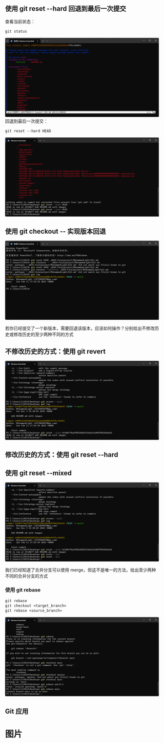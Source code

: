 ## 使用 git reset --hard 回退到最后一次提交

查看当前状态：

    git status
![Image 1](Images%20of%20Git/git1.png) 
回退到最后一次提交：

    git reset --hard HEAD
![Image 3](Images%20of%20Git/git3.png) 
## 使用 git checkout -- 实现版本回退
![Image 2](Images%20of%20Git/git2.png)     

若你已经提交了一个新版本，需要回退该版本，应该如何操作？分别给出不修改历史或修改历史的至少两种不同的方式
## 不修改历史的方式：使用 git revert
![Image 4](Images%20of%20Git/git4.png) 
## 修改历史的方式：使用 git reset --hard

## 使用 git reset --mixed
![Image 5](Images%20of%20Git/git5.png) 


我们已经知道了合并分支可以使用 merge，但这不是唯一的方法，给出至少两种不同的合并分支的方式

### 使用 git rebase

    git rebase
    git checkout <target_branch>
    git rebase <source_branch>
![Image 6](Images%20of%20Git/git6.png)  
## Git 应用
# 图片  
